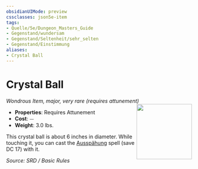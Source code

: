 ```yaml
---
obsidianUIMode: preview
cssclasses: json5e-item
tags:
- Quelle/5e/Dungeon_Masters_Guide
- Gegenstand/wundersam
- Gegenstand/Seltenheit/sehr_selten
- Gegenstand/Einstimmung
aliases:
- Crystal Ball
---
```

# Crystal Ball
*Wondrous Item, major, very rare (requires attunement)*  
<img src="Symbolik/Gegenstände.webp" align="right" width="150">

- **Properties**: Requires Attunement
- **Cost**: ⏤
- **Weight**: 3.0 lbs.

This crystal ball is about 6 inches in diameter. While touching it, you can cast the [Ausspähung](Ausspähung.md) spell (save DC 17) with it.

*Source: SRD / Basic Rules*